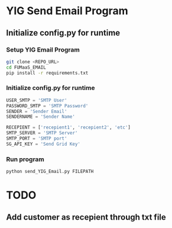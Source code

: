 # YIG Send Email Program
## Initialize config.py for runtime

### Setup YIG Email Program
```bash
git clone <REPO_URL>
cd FUMaaS_EMAIL
pip install -r requirements.txt
```

### Initialize config.py for runtime
```python
USER_SMTP = 'SMTP User'
PASSWORD_SMTP = 'SMTP Password'
SENDER = 'Sender Email'
SENDERNAME = 'Sender Name'

RECEPIENT = ['recepient1', 'recepient2', 'etc']
SMTP_SERVER = 'SMTP Server'
SMTP_PORT = 'SMTP port'
SG_API_KEY = 'Send Grid Key'
```

### Run program
```bash
python send_YIG_Email.py FILEPATH
```
# TODO
## Add customer as recepient through txt file